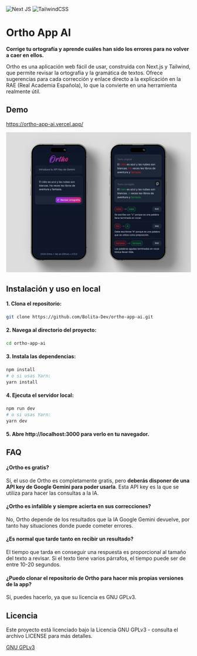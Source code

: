![Next JS](https://img.shields.io/badge/Next-black?style=for-the-badge&logo=next.js&logoColor=white) ![TailwindCSS](https://img.shields.io/badge/tailwindcss-%2338B2AC.svg?style=for-the-badge&logo=tailwind-css&logoColor=white)

# Ortho App AI

**Corrige tu ortografía y aprende cuáles han sido los errores para no volver a caer en ellos.**

Ortho es una aplicación web fácil de usar, construida con Next.js y Tailwind, que permite revisar la ortografía y la gramática de textos. Ofrece sugerencias para cada corrección y enlace directo a la explicación en la RAE (Real Academia Española), lo que la convierte en una herramienta realmente útil.

## Demo

https://ortho-app-ai.vercel.app/

![Ortho App Screenshots](public/screenshot.jpg)

## Instalación y uso en local

#### 1. Clona el repositorio:

```bash
git clone https://github.com/Bolita-Dev/ortho-app-ai.git
```

#### 2. Navega al directorio del proyecto:

```bash
cd ortho-app-ai
```

#### 3. Instala las dependencias:

```bash
npm install
# o si usas Yarn:
yarn install
```

#### 4. Ejecuta el servidor local:

```bash
npm run dev
# o si usas Yarn:
yarn dev
```

#### 5. Abre http://localhost:3000 para verlo en tu navegador.

## FAQ

#### ¿Ortho es gratis?

Sí, el uso de Ortho es completamente gratis, pero **deberás disponer de una API key de Google Gemini para poder usarla**. Esta API key es la que se utiliza para hacer las consultas a la IA.

#### ¿Ortho es infalible y siempre acierta en sus correcciones?

No, Ortho depende de los resultados que la IA Google Gemini devuelve, por tanto hay situaciones donde puede cometer errores.

#### ¿Es normal que tarde tanto en recibir un resultado?

El tiempo que tarda en conseguir una respuesta es proporcional al tamaño del texto a revisar. Si el texto tiene varios párrafos, el tiempo puede ser de entre 10-20 segundos.

#### ¿Puedo clonar el repositorio de Ortho para hacer mis propias versiones de la app?

Sí, puedes hacerlo, ya que su licencia es GNU GPLv3.

## Licencia

Este proyecto está licenciado bajo la Licencia GNU GPLv3 - consulta el archivo LICENSE para más detalles.

[GNU GPLv3](https://choosealicense.com/licenses/gpl-3.0/)
